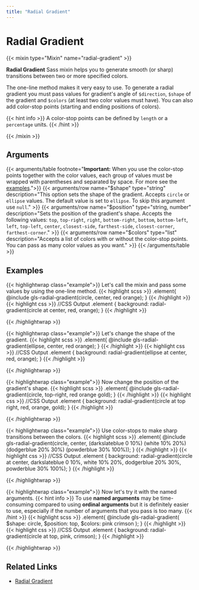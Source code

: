 ```yaml
---
title: "Radial Gradient"
---
```


# Radial Gradient

{{< mixin type="Mixin" name="radial-gradient" >}}

**Radial Gradient** Sass mixin helps you to generate smooth (or sharp) transitions between two or more specified colors.

The one-line method makes it very easy to use. To generate a radial gradient you must pass values for gradient's angle of `$direction`, `$shape` of the gradient and `$colors` (at least two color values must have). You can also add color-stop points (starting and ending positions of colors).

{{< hint info >}}
A color-stop points can be defined by `length` or a `percentage` units.
{{< /hint >}}

{{< /mixin >}}

## Arguments

{{< arguments/table footnote="**Important:** When you use the color-stop points together with the color values, each group of values must be wrapped with parentheses and separated by space. For more see the <a href='#examples'>examples</a>.">}}
    {{< arguments/row name="$shape" type="string" description="This option sets the shape of the gradient. Accepts `circle` or `ellipse` values. The default value is set to `ellipse`. To skip this argument use `null`." >}}
    {{< arguments/row name="$position" type="string, number" description="Sets the position of the gradient's shape. Accepts the following values: `top`, `top-right`, `right`, `bottom-right`, `bottom`, `bottom-left`, `left`, `top-left`, `center`, `closest-side`, `farthest-side`, `closest-corner`, `farthest-corner`." >}}
    {{< arguments/row name="$colors" type="list" description="Accepts a list of colors with or without the color-stop points. You can pass as many color values ​​as you want." >}}
{{< /arguments/table >}}

## Examples

{{< highlightwrap class="example">}}
Let's call the mixin and pass some values by using the one-line method.
{{< highlight scss >}}
.element{
    @include gls-radial-gradient(circle, center, red orange);
}
{{< /highlight >}}
{{< highlight css >}}
//CSS Output
.element {
    background: radial-gradient(circle at center, red, orange);
}
{{< /highlight >}}
<div class="sandbox large" style="background: radial-gradient(circle at center, red, orange);"></div>
{{< /highlightwrap >}}

{{< highlightwrap class="example">}}
Let's change the shape of the gradient.
{{< highlight scss >}}
.element{
    @include gls-radial-gradient(ellipse, center, red orange);
}
{{< /highlight >}}
{{< highlight css >}}
//CSS Output
.element {
    background: radial-gradient(ellipse at center, red, orange);
}
{{< /highlight >}}
<div class="sandbox large" style="background: radial-gradient(ellipse at center, red, orange);"></div>
{{< /highlightwrap >}}

{{< highlightwrap class="example">}}
Now change the position of the gradient's shape.
{{< highlight scss >}}
.element{
    @include gls-radial-gradient(circle, top-right, red orange gold);
}
{{< /highlight >}}
{{< highlight css >}}
//CSS Output
.element {
    background: radial-gradient(circle at top right, red, orange, gold);
}
{{< /highlight >}}
<div class="sandbox large" style="background: radial-gradient(circle at top right, red, orange, gold);"></div>
{{< /highlightwrap >}}

{{< highlightwrap class="example">}}
Use color-stops to make sharp transitions between the colors.
{{< highlight scss >}}
.element{
    @include gls-radial-gradient(circle, center, (darkslateblue 0 10%) (white 10% 20%) (dodgerblue 20% 30%) (powderblue 30% 100%));
}
{{< /highlight >}}
{{< highlight css >}}
//CSS Output
.element {
    background: radial-gradient(circle at center, darkslateblue 0 10%, white 10% 20%, dodgerblue 20% 30%, powderblue 30% 100%);
}
{{< /highlight >}}
<div class="sandbox large" style="background: radial-gradient(circle at center, darkslateblue 0 10%, white 10% 20%, dodgerblue 20% 30%, powderblue 30% 100%);"></div>
{{< /highlightwrap >}}

{{< highlightwrap class="example">}}
Now let's try it with the named arguments.
{{< hint info >}}
To use **named arguments** may be time-consuming compared to using **ordinal arguments** but it is definitely easier to use, especially if the number of arguments that you pass is too many.
{{< /hint >}}
{{< highlight scss >}}
.element{
    @include gls-radial-gradient(
        $shape: circle,
        $position: top,
        $colors: pink crimson
    );
}
{{< /highlight >}}
{{< highlight css >}}
//CSS Output
.element {
    background: radial-gradient(circle at top, pink, crimson);
}
{{< /highlight >}}
<div class="sandbox large" style="background: radial-gradient(circle at top, pink, crimson);"></div>
{{< /highlightwrap >}}

## Related Links
* [Radial Gradient](https://developer.mozilla.org/en-US/docs/Web/CSS/radial-gradient)
